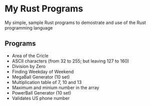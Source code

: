 # My Rust Programs
My simple, sample Rust programs to demostrate and use of the Rust programming language
## Programs
* Area of the Cricle
* ASCII characters (from 32 to 255; but leaving 127 to 160)
* Division by Zero
* Finding Weekday of Weekend
* MegaBall Generator (10 set)
* Multiplication table of 7, 10 and 13
* Maximum and minium number in the array
* PowerBall Generator (10 set)
* Validates US phone number
